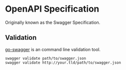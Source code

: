 # OpenAPI Specification

Originally known as the Swagger Specification.

## Validation

[go-swagger][] is an command line validation tool.

    swagger validate path/to/swagger.json
    swagger validate http://your.tld/path/to/swagger.json

[go-swagger]: http://github.com/go-swagger/go-swagger/cmd/swagger
